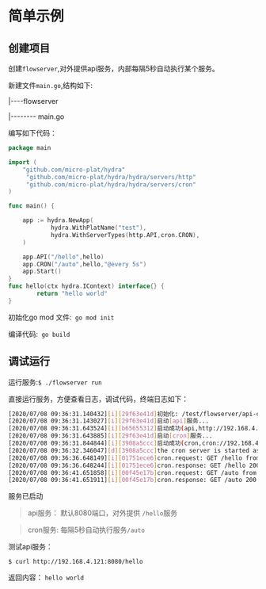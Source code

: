 
# 简单示例


##  创建项目

创建`flowserver`,对外提供api服务，内部每隔5秒自动执行某个服务。


新建文件`main.go`,结构如下:

|----flowserver

|-------- main.go


编写如下代码：
```go
package main

import (
    "github.com/micro-plat/hydra"   
     "github.com/micro-plat/hydra/hydra/servers/http"
     "github.com/micro-plat/hydra/hydra/servers/cron"
)

func main() {

	app := hydra.NewApp(
            hydra.WithPlatName("test"),
            hydra.WithServerTypes(http.API,cron.CRON),
    )

    app.API("/hello",hello)
    app.CRON("/auto",hello,"@every 5s") 
    app.Start()
}
func hello(ctx hydra.IContext) interface{} {
        return "hello world"
}
```


初始化go mod 文件:``` go mod init```

编译代码:```  go build ```



## 调试运行


运行服务:```$ ./flowserver run```


直接运行服务，方便查看日志，调试代码，终端日志如下：

```sh
[2020/07/08 09:36:31.140432][i][29f63e41d]初始化: /test/flowserver/api-cron/1.0.0/conf
[2020/07/08 09:36:31.143027][i][29f63e41d]启动[api]服务...
[2020/07/08 09:36:31.643524][i][b65655312]启动成功(api,http://192.168.4.121:8080,1)
[2020/07/08 09:36:31.643885][i][29f63e41d]启动[cron]服务...
[2020/07/08 09:36:31.844844][i][3908a5ccc]启动成功(cron,cron://192.168.4.121,1)
[2020/07/08 09:36:32.346047][d][3908a5ccc]the cron server is started as master
[2020/07/08 09:36:36.648149][i][01751ece6]cron.request: GET /hello from 192.168.4.121
[2020/07/08 09:36:36.648244][i][01751ece6]cron.response: GET /hello 200  193.356µs
[2020/07/08 09:36:41.651858][i][00f45e17b]cron.request: GET /auto from 192.168.4.121
[2020/07/08 09:36:41.651911][i][00f45e17b]cron.response: GET /auto 200  159.694µs
```

服务已启动

> api服务： 默认8080端口，对外提供 `/hello`服务

> cron服务: 每隔5秒自动执行服务`/auto`


测试api服务：

```$ curl http://192.168.4.121:8080/hello```

返回内容：
```hello world```